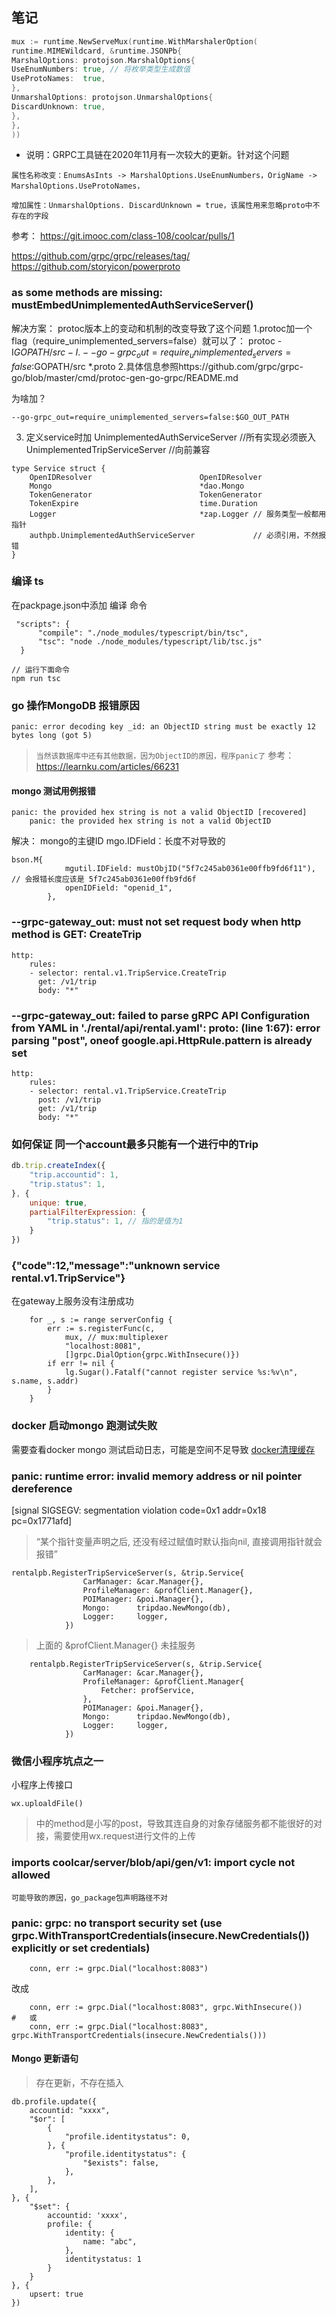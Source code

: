 ## 笔记

```go
mux := runtime.NewServeMux(runtime.WithMarshalerOption(
runtime.MIMEWildcard, &runtime.JSONPb{
MarshalOptions: protojson.MarshalOptions{
UseEnumNumbers: true, // 将枚举类型生成数值
UseProtoNames:  true,
},
UnmarshalOptions: protojson.UnmarshalOptions{
DiscardUnknown: true,
},
},
))
```

- 说明：GRPC工具链在2020年11月有一次较大的更新。针对这个问题

```
属性名称改变：EnumsAsInts -> MarshalOptions.UseEnumNumbers，OrigName -> MarshalOptions.UseProtoNames，

增加属性：UnmarshalOptions. DiscardUnknown = true，该属性用来忽略proto中不存在的字段
```

参考： https://git.imooc.com/class-108/coolcar/pulls/1

https://github.com/grpc/grpc/releases/tag/
https://github.com/storyicon/powerproto

### as some methods are missing: mustEmbedUnimplementedAuthServiceServer()

解决方案： protoc版本上的变动和机制的改变导致了这个问题 1.protoc加一个flag（require_unimplemented_servers=false）就可以了： protoc -I$GOPATH/src -I.
--go-grpc_out=require_unimplemented_servers=false:$GOPATH/src *.proto
2.具体信息参照https://github.com/grpc/grpc-go/blob/master/cmd/protoc-gen-go-grpc/README.md

为啥加？

```shell
--go-grpc_out=require_unimplemented_servers=false:$GO_OUT_PATH
```

3. 定义service时加 UnimplementedAuthServiceServer //所有实现必须嵌入UnimplementedTripServiceServer //向前兼容

```shell
type Service struct {
	OpenIDResolver                        OpenIDResolver
	Mongo                                 *dao.Mongo
	TokenGenerator                        TokenGenerator
	TokenExpire                           time.Duration
	Logger                                *zap.Logger // 服务类型一般都用指针
	authpb.UnimplementedAuthServiceServer             // 必须引用，不然报错
}
```

### 编译 ts

在packpage.json中添加 编译 命令

```shell
 "scripts": {
      "compile": "./node_modules/typescript/bin/tsc",
      "tsc": "node ./node_modules/typescript/lib/tsc.js"
  }
  
// 运行下面命令  
npm run tsc
```

### go 操作MongoDB 报错原因

```shell
panic: error decoding key _id: an ObjectID string must be exactly 12 bytes long (got 5)
```

> ```当然该数据库中还有其他数据，因为ObjectID的原因，程序panic了```
参考：https://learnku.com/articles/66231

#### mongo 测试用例报错

```shell
panic: the provided hex string is not a valid ObjectID [recovered]
	panic: the provided hex string is not a valid ObjectID
```

解决： mongo的主键ID mgo.IDField：长度不对导致的

```shell
bson.M{
			mgutil.IDField: mustObjID("5f7c245ab0361e00ffb9fd6f11"), // 会报错长度应该是 5f7c245ab0361e00ffb9fd6f
			openIDField: "openid_1",
		},
```

### --grpc-gateway_out: must not set request body when http method is GET: CreateTrip

```shell
http:
    rules:
    - selector: rental.v1.TripService.CreateTrip
      get: /v1/trip
      body: "*"
```

### --grpc-gateway_out: failed to parse gRPC API Configuration from YAML in './rental/api/rental.yaml': proto: (line 1:67): error parsing "post", oneof google.api.HttpRule.pattern is already set

```shell
http:
    rules:
    - selector: rental.v1.TripService.CreateTrip
      post: /v1/trip
      get: /v1/trip
      body: "*"
```

### 如何保证 同一个account最多只能有一个进行中的Trip

```js
db.trip.createIndex({
    "trip.accountid": 1,
    "trip.status": 1,
}, {
    unique: true,
    partialFilterExpression: {
        "trip.status": 1, // 指的是值为1
    }
})
```

### {"code":12,"message":"unknown service rental.v1.TripService"}

在gateway上服务没有注册成功

```shell
	for _, s := range serverConfig {
		err := s.registerFunc(c,
			mux, // mux:multiplexer
			"localhost:8081",
			[]grpc.DialOption{grpc.WithInsecure()})
		if err != nil {
			lg.Sugar().Fatalf("cannot register service %s:%v\n", s.name, s.addr)
		}
	}
```

### docker 启动mongo 跑测试失败

需要查看docker mongo 测试启动日志，可能是空间不足导致
[docker清理缓存](https://blog.csdn.net/m0_67390963/article/details/126327604)

### panic: runtime error: invalid memory address or nil pointer dereference

[signal SIGSEGV: segmentation violation code=0x1 addr=0x18 pc=0x1771afd]
> “某个指针变量声明之后, 还没有经过赋值时默认指向nil, 直接调用指针就会报错”

```shell
rentalpb.RegisterTripServiceServer(s, &trip.Service{
				CarManager: &car.Manager{},
				ProfileManager: &profClient.Manager{},
				POIManager: &poi.Manager{},
				Mongo:      tripdao.NewMongo(db),
				Logger:     logger,
			})
```

> 上面的 &profClient.Manager{} 未挂服务

```shell
	rentalpb.RegisterTripServiceServer(s, &trip.Service{
				CarManager: &car.Manager{},
				ProfileManager: &profClient.Manager{
					Fetcher: profService,
				},
				POIManager: &poi.Manager{},
				Mongo:      tripdao.NewMongo(db),
				Logger:     logger,
			})
```

### 微信小程序坑点之一

小程序上传接口

```shell
wx.uploaldFile()
```

> 中的method是小写的post，导致其连自身的对象存储服务都不能很好的对接，需要使用wx.request进行文件的上传

### imports coolcar/server/blob/api/gen/v1: import cycle not allowed

```shell
可能导致的原因，go_package包声明路径不对
```

### panic: grpc: no transport security set (use grpc.WithTransportCredentials(insecure.NewCredentials()) explicitly or set credentials)

```shell
	conn, err := grpc.Dial("localhost:8083")
```

改成

```shell
	conn, err := grpc.Dial("localhost:8083", grpc.WithInsecure())
#	或
    conn, err := grpc.Dial("localhost:8083", grpc.WithTransportCredentials(insecure.NewCredentials()))
```

#### Mongo 更新语句

> 存在更新，不存在插入

```JS
db.profile.update({
    accountid: "xxxx",
    "$or": [
        {
            "profile.identitystatus": 0,
        }, {
            "profile.identitystatus": {
                "$exists": false,
            },
        },
    ],
}, {
    "$set": {
        accountid: 'xxxx',
        profile: {
            identity: {
                name: "abc",
            },
            identitystatus: 1
        }
    }
}, {
    upsert: true
})
```